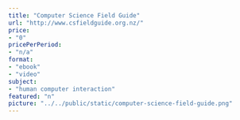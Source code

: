 ```yaml
---
title: "Computer Science Field Guide"
url: "http://www.csfieldguide.org.nz/"
price: 
- "0"
pricePerPeriod: 
- "n/a"
format: 
- "ebook"
- "video"
subject: 
- "human computer interaction"
featured: "n"
picture: "../../public/static/computer-science-field-guide.png"
---
```

